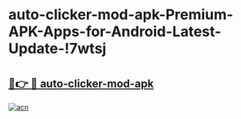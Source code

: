 # auto-clicker-mod-apk-Premium-APK-Apps-for-Android-Latest-Update-!7wtsj

# <h2><a href="https://qmxcxb.esa.edu.pl?title=auto-clicker-mod-apk&ref=7wtsj">🔗👉 🔴 auto-clicker-mod-apk</a></h2>

[![acn](https://github.com/user-attachments/assets/0f9c940e-d8b0-45ae-aac7-cd30a18b3e1c)](https://qmxcxb.esa.edu.pl?title=auto-clicker-mod-apk&ref=7wtsj)

